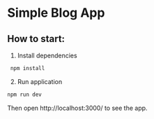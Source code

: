 # Simple Blog App

## How to start:

1. Install dependencies

```bash
 npm install
```

2. Run application

```bash
npm run dev
```

Then open http://localhost:3000/ to see the app.
